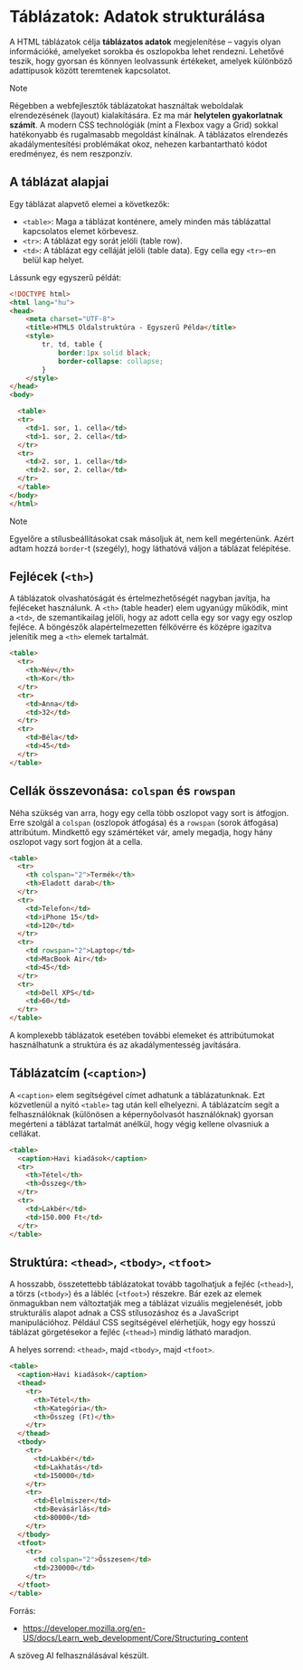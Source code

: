 # Táblázatok: Adatok strukturálása

A HTML táblázatok célja **táblázatos adatok** megjelenítése – vagyis olyan információké, amelyeket sorokba és oszlopokba lehet rendezni. Lehetővé teszik, hogy gyorsan és könnyen leolvassunk értékeket, amelyek különböző adattípusok között teremtenek kapcsolatot.

>[!NOTE]
> Régebben a webfejlesztők táblázatokat használtak weboldalak elrendezésének (layout) kialakítására. Ez ma már **helytelen gyakorlatnak számít**. A modern CSS technológiák (mint a Flexbox vagy a Grid) sokkal hatékonyabb és rugalmasabb megoldást kínálnak. A táblázatos elrendezés akadálymentesítési problémákat okoz, nehezen karbantartható kódot eredményez, és nem reszponzív.

## A táblázat alapjai

Egy táblázat alapvető elemei a következők:

* `<table>`: Maga a táblázat konténere, amely minden más táblázattal kapcsolatos elemet körbevesz.
* `<tr>`: A táblázat egy sorát jelöli (table row).
* `<td>`: A táblázat egy celláját jelöli (table data). Egy cella egy `<tr>`-en belül kap helyet.

Lássunk egy egyszerű példát:

```html
<!DOCTYPE html>
<html lang="hu">
<head>
    <meta charset="UTF-8">
    <title>HTML5 Oldalstruktúra - Egyszerű Példa</title>
    <style>
        tr, td, table {
            border:1px solid black; 
            border-collapse: collapse;
        }
    </style>
</head>
<body>

  <table>
  <tr>
    <td>1. sor, 1. cella</td>
    <td>1. sor, 2. cella</td>
  </tr>
  <tr>
    <td>2. sor, 1. cella</td>
    <td>2. sor, 2. cella</td>
  </tr>
  </table>
</body>
</html>
```

>[!NOTE]
>Egyelőre a stílusbeállításokat csak másoljuk át, nem kell megértenünk. Azért adtam hozzá `border`-t (szegély), hogy láthatóvá váljon a táblázat felépítése.

## Fejlécek (`<th>`)

A táblázatok olvashatóságát és értelmezhetőségét nagyban javítja, ha fejléceket használunk. A `<th>` (table header) elem ugyanúgy működik, mint a `<td>`, de szemantikailag jelöli, hogy az adott cella egy sor vagy egy oszlop fejléce. A böngészők alapértelmezetten félkövérre és középre igazítva jelenítik meg a `<th>` elemek tartalmát.

```html
<table>
  <tr>
    <th>Név</th>
    <th>Kor</th>
  </tr>
  <tr>
    <td>Anna</td>
    <td>32</td>
  </tr>
  <tr>
    <td>Béla</td>
    <td>45</td>
  </tr>
</table>
```

## Cellák összevonása: `colspan` és `rowspan`

Néha szükség van arra, hogy egy cella több oszlopot vagy sort is átfogjon. Erre szolgál a `colspan` (oszlopok átfogása) és a `rowspan` (sorok átfogása) attribútum. Mindkettő egy számértéket vár, amely megadja, hogy hány oszlopot vagy sort fogjon át a cella.

```html
<table>
  <tr>
    <th colspan="2">Termék</th>
    <th>Eladott darab</th>
  </tr>
  <tr>
    <td>Telefon</td>
    <td>iPhone 15</td>
    <td>120</td>
  </tr>
  <tr>
    <td rowspan="2">Laptop</td>
    <td>MacBook Air</td>
    <td>45</td>
  </tr>
  <tr>
    <td>Dell XPS</td>
    <td>60</td>
  </tr>
</table>
```

A komplexebb táblázatok esetében további elemeket és attribútumokat használhatunk a struktúra és az akadálymentesség javítására.

## Táblázatcím (`<caption>`)

A `<caption>` elem segítségével címet adhatunk a táblázatunknak. Ezt közvetlenül a nyitó `<table>` tag után kell elhelyezni. A táblázatcím segít a felhasználóknak (különösen a képernyőolvasót használóknak) gyorsan megérteni a táblázat tartalmát anélkül, hogy végig kellene olvasniuk a cellákat.

```html
<table>
  <caption>Havi kiadások</caption>
  <tr>
    <th>Tétel</th>
    <th>Összeg</th>
  </tr>
  <tr>
    <td>Lakbér</td>
    <td>150.000 Ft</td>
  </tr>
</table>
```

## Struktúra: `<thead>`, `<tbody>`, `<tfoot>`

A hosszabb, összetettebb táblázatokat tovább tagolhatjuk a fejléc (`<thead>`), a törzs (`<tbody>`) és a lábléc (`<tfoot>`) részekre. Bár ezek az elemek önmagukban nem változtatják meg a táblázat vizuális megjelenését, jobb strukturális alapot adnak a CSS stílusozáshoz és a JavaScript manipulációhoz. Például CSS segítségével elérhetjük, hogy egy hosszú táblázat görgetésekor a fejléc (`<thead>`) mindig látható maradjon.

A helyes sorrend: `<thead>`, majd `<tbody>`, majd `<tfoot>`.

```html
<table>
  <caption>Havi kiadások</caption>
  <thead>
    <tr>
      <th>Tétel</th>
      <th>Kategória</th>
      <th>Összeg (Ft)</th>
    </tr>
  </thead>
  <tbody>
    <tr>
      <td>Lakbér</td>
      <td>Lakhatás</td>
      <td>150000</td>
    </tr>
    <tr>
      <td>Élelmiszer</td>
      <td>Bevásárlás</td>
      <td>80000</td>
    </tr>
  </tbody>
  <tfoot>
    <tr>
      <td colspan="2">Összesen</td>
      <td>230000</td>
    </tr>
  </tfoot>
</table>
```

Forrás:
- https://developer.mozilla.org/en-US/docs/Learn_web_development/Core/Structuring_content

A szöveg AI felhasználásával készült.